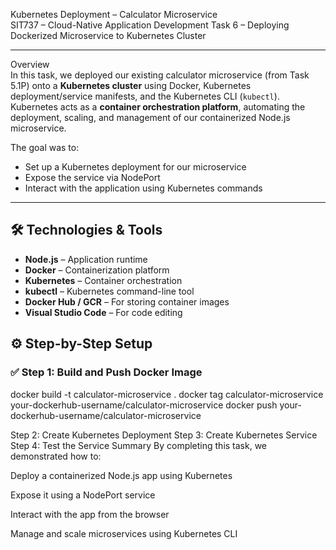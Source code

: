 Kubernetes Deployment – Calculator Microservice  
SIT737 – Cloud-Native Application Development
Task 6 – Deploying Dockerized Microservice to Kubernetes Cluster

---

 Overview  
In this task, we deployed our existing calculator microservice (from Task 5.1P) onto a **Kubernetes cluster** using Docker, Kubernetes deployment/service manifests, and the Kubernetes CLI (`kubectl`).  
Kubernetes acts as a **container orchestration platform**, automating the deployment, scaling, and management of our containerized Node.js microservice.

The goal was to:
- Set up a Kubernetes deployment for our microservice
- Expose the service via NodePort
- Interact with the application using Kubernetes commands

---

## 🛠️ Technologies & Tools  
- **Node.js** – Application runtime  
- **Docker** – Containerization platform  
- **Kubernetes** – Container orchestration  
- **kubectl** – Kubernetes command-line tool  
- **Docker Hub / GCR** – For storing container images  
- **Visual Studio Code** – For code editing



## ⚙️ Step-by-Step Setup

### ✅ Step 1: Build and Push Docker Image
docker build -t calculator-microservice .
docker tag calculator-microservice your-dockerhub-username/calculator-microservice
docker push your-dockerhub-username/calculator-microservice

Step 2: Create Kubernetes Deployment
Step 3: Create Kubernetes Service
 Step 4: Test the Service
  Summary
By completing this task, we demonstrated how to:

Deploy a containerized Node.js app using Kubernetes

Expose it using a NodePort service

Interact with the app from the browser

Manage and scale microservices using Kubernetes CLI
